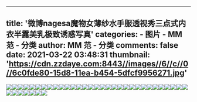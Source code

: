 
---
title: '微博nagesa魔物女薄纱水手服透视秀三点式内衣半露美乳极致诱惑写真'
categories: 
    - 图片
    - MM 范 - 分类
author: MM 范 - 分类
comments: false
date: 2021-03-22 03:48:31
thumbnail: 'https://cdn.zzdaye.com:8443//images//6//c//0//6c0fde80-15d8-11ea-b454-5dfcf9956271.jpg'
---

<div>   
<img src="https://cdn.zzdaye.com:8443//images//6//c//0//6c0fde80-15d8-11ea-b454-5dfcf9956271.jpg" referrerpolicy="no-referrer"><img src="https://cdn.zzdaye.com:8443//images//1//a//a//1aaa2960-15d8-11ea-b454-5dfcf9956271.jpg" referrerpolicy="no-referrer"><img src="https://cdn.zzdaye.com:8443//images//4//b//d//4bd2d910-15d8-11ea-b454-5dfcf9956271.jpg" referrerpolicy="no-referrer"><img src="https://cdn.zzdaye.com:8443//images//3//7//e//37e73540-15d8-11ea-b454-5dfcf9956271.jpg" referrerpolicy="no-referrer"><img src="https://cdn.zzdaye.com:8443//images//5//9//a//59a66de0-15d8-11ea-b454-5dfcf9956271.jpg" referrerpolicy="no-referrer"><img src="https://cdn.zzdaye.com:8443//images//6//e//4//6e4cfd40-15d8-11ea-b454-5dfcf9956271.jpg" referrerpolicy="no-referrer"><img src="https://cdn.zzdaye.com:8443//images//6//a//2//6a2302a0-15d8-11ea-b454-5dfcf9956271.jpg" referrerpolicy="no-referrer"><img src="https://cdn.zzdaye.com:8443//images//2//d//9//2d9e9bf0-15d8-11ea-b454-5dfcf9956271.jpg" referrerpolicy="no-referrer"><img src="https://cdn.zzdaye.com:8443//images//3//4//e//34ebf6a0-15d8-11ea-b454-5dfcf9956271.jpg" referrerpolicy="no-referrer"><img src="https://cdn.zzdaye.com:8443//images//6//0//c//60cdca00-15d8-11ea-b454-5dfcf9956271.jpg" referrerpolicy="no-referrer"><img src="https://cdn.zzdaye.com:8443//images//2//2//b//22bafb20-15d8-11ea-b454-5dfcf9956271.jpg" referrerpolicy="no-referrer"><img src="https://cdn.zzdaye.com:8443//images//4//8//f//48f6bb30-15d8-11ea-b454-5dfcf9956271.jpg" referrerpolicy="no-referrer"><img src="https://cdn.zzdaye.com:8443//images//4//e//3//4e316280-15d8-11ea-b454-5dfcf9956271.jpg" referrerpolicy="no-referrer"><img src="https://cdn.zzdaye.com:8443//images//3//a//6//3a6a5db0-15d8-11ea-b454-5dfcf9956271.jpg" referrerpolicy="no-referrer"><img src="https://cdn.zzdaye.com:8443//images//4//3//1//431c5170-15d8-11ea-b454-5dfcf9956271.jpg" referrerpolicy="no-referrer"><img src="https://cdn.zzdaye.com:8443//images//2//9//9//2993c210-15d8-11ea-b454-5dfcf9956271.jpg" referrerpolicy="no-referrer"><img src="https://cdn.zzdaye.com:8443//images//1//2//b//12bf5630-15d8-11ea-b454-5dfcf9956271.jpg" referrerpolicy="no-referrer"><img src="https://cdn.zzdaye.com:8443//images//0//d//8//0d863580-15d8-11ea-b454-5dfcf9956271.jpg" referrerpolicy="no-referrer"><img src="https://cdn.zzdaye.com:8443//images//a//2//6//a26d3780-15d7-11ea-b454-5dfcf9956271.jpg" referrerpolicy="no-referrer"><img src="https://cdn.zzdaye.com:8443//images//7//8//4//78463e10-15d8-11ea-b454-5dfcf9956271.jpg" referrerpolicy="no-referrer"><img src="https://cdn.zzdaye.com:8443//images//9//8//6//98679aa0-15d7-11ea-b454-5dfcf9956271.jpg" referrerpolicy="no-referrer"><img src="https://cdn.zzdaye.com:8443//images//b//a//4//ba490140-15d7-11ea-b454-5dfcf9956271.jpg" referrerpolicy="no-referrer"><img src="https://cdn.zzdaye.com:8443//images//e//e//e//eee86120-15d7-11ea-b454-5dfcf9956271.jpg" referrerpolicy="no-referrer"><img src="https://cdn.zzdaye.com:8443//images//f//5//d//f5d6d2f0-15d7-11ea-b454-5dfcf9956271.jpg" referrerpolicy="no-referrer"><img src="https://cdn.zzdaye.com:8443//images//e//2//e//e2e805b0-15d7-11ea-b454-5dfcf9956271.jpg" referrerpolicy="no-referrer"><img src="https://cdn.zzdaye.com:8443//images//c//0//3//c03879a0-15d7-11ea-b454-5dfcf9956271.jpg" referrerpolicy="no-referrer"><img src="https://cdn.zzdaye.com:8443//images//d//d//7//dd7f7090-15d7-11ea-b454-5dfcf9956271.jpg" referrerpolicy="no-referrer"><img src="https://cdn.zzdaye.com:8443//images//e//7//6//e7632d90-15d7-11ea-b454-5dfcf9956271.jpg" referrerpolicy="no-referrer"><img src="https://cdn.zzdaye.com:8443//images//e//5//2//e52f84b0-15d7-11ea-b454-5dfcf9956271.jpg" referrerpolicy="no-referrer"><img src="https://cdn.zzdaye.com:8443//images//a//8//b//a8b3d090-15d7-11ea-b454-5dfcf9956271.jpg" referrerpolicy="no-referrer"><img src="https://cdn.zzdaye.com:8443//images//e//8//d//e8d27500-15d7-11ea-b454-5dfcf9956271.jpg" referrerpolicy="no-referrer"><img src="https://cdn.zzdaye.com:8443//images//f//7//6//f7684860-15d7-11ea-b454-5dfcf9956271.jpg" referrerpolicy="no-referrer"><img src="https://cdn.zzdaye.com:8443//images//b//0//7//b076f780-15d7-11ea-b454-5dfcf9956271.jpg" referrerpolicy="no-referrer"><img src="https://cdn.zzdaye.com:8443//images//0//1//3//013b3c80-15d8-11ea-b454-5dfcf9956271.jpg" referrerpolicy="no-referrer"><img src="https://cdn.zzdaye.com:8443//images//c//2//6//c26da920-15d7-11ea-b454-5dfcf9956271.jpg" referrerpolicy="no-referrer"><img src="https://cdn.zzdaye.com:8443//images//c//7//8//c7862270-15d7-11ea-b454-5dfcf9956271.jpg" referrerpolicy="no-referrer"><img src="https://cdn.zzdaye.com:8443//images//d//2//8//d2827b60-15d7-11ea-b454-5dfcf9956271.jpg" referrerpolicy="no-referrer"><img src="https://cdn.zzdaye.com:8443//images//a//6//d//a6d94430-15d7-11ea-b454-5dfcf9956271.jpg" referrerpolicy="no-referrer">  
</div>
            